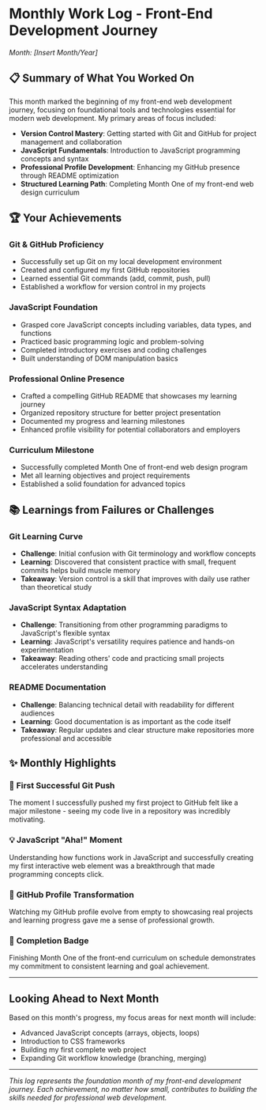 # Monthly Work Log - Front-End Development Journey
*Month: [Insert Month/Year]*

## 📋 Summary of What You Worked On

This month marked the beginning of my front-end web development journey, focusing on foundational tools and technologies essential for modern web development. My primary areas of focus included:

- **Version Control Mastery**: Getting started with Git and GitHub for project management and collaboration
- **JavaScript Fundamentals**: Introduction to JavaScript programming concepts and syntax
- **Professional Profile Development**: Enhancing my GitHub presence through README optimization
- **Structured Learning Path**: Completing Month One of my front-end web design curriculum

## 🏆 Your Achievements

### Git & GitHub Proficiency
- Successfully set up Git on my local development environment
- Created and configured my first GitHub repositories
- Learned essential Git commands (add, commit, push, pull)
- Established a workflow for version control in my projects

### JavaScript Foundation
- Grasped core JavaScript concepts including variables, data types, and functions
- Practiced basic programming logic and problem-solving
- Completed introductory exercises and coding challenges
- Built understanding of DOM manipulation basics

### Professional Online Presence
- Crafted a compelling GitHub README that showcases my learning journey
- Organized repository structure for better project presentation
- Documented my progress and learning milestones
- Enhanced profile visibility for potential collaborators and employers

### Curriculum Milestone
- Successfully completed Month One of front-end web design program
- Met all learning objectives and project requirements
- Established a solid foundation for advanced topics

## 📚 Learnings from Failures or Challenges

### Git Learning Curve
- **Challenge**: Initial confusion with Git terminology and workflow concepts
- **Learning**: Discovered that consistent practice with small, frequent commits helps build muscle memory
- **Takeaway**: Version control is a skill that improves with daily use rather than theoretical study

### JavaScript Syntax Adaptation
- **Challenge**: Transitioning from other programming paradigms to JavaScript's flexible syntax
- **Learning**: JavaScript's versatility requires patience and hands-on experimentation
- **Takeaway**: Reading others' code and practicing small projects accelerates understanding

### README Documentation
- **Challenge**: Balancing technical detail with readability for different audiences
- **Learning**: Good documentation is as important as the code itself
- **Takeaway**: Regular updates and clear structure make repositories more professional and accessible

## ✨ Monthly Highlights

### 🌟 **First Successful Git Push**
The moment I successfully pushed my first project to GitHub felt like a major milestone - seeing my code live in a repository was incredibly motivating.

### 💡 **JavaScript "Aha!" Moment**
Understanding how functions work in JavaScript and successfully creating my first interactive web element was a breakthrough that made programming concepts click.

### 📖 **GitHub Profile Transformation**
Watching my GitHub profile evolve from empty to showcasing real projects and learning progress gave me a sense of professional growth.

### 🎯 **Completion Badge**
Finishing Month One of the front-end curriculum on schedule demonstrates my commitment to consistent learning and goal achievement.

---

## Looking Ahead to Next Month

Based on this month's progress, my focus areas for next month will include:
- Advanced JavaScript concepts (arrays, objects, loops)
- Introduction to CSS frameworks
- Building my first complete web project
- Expanding Git workflow knowledge (branching, merging)

---

*This log represents the foundation month of my front-end development journey. Each achievement, no matter how small, contributes to building the skills needed for professional web development.*